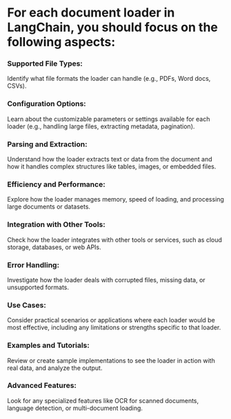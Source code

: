 # For each document loader in LangChain, you should focus on the following aspects:

### Supported File Types:
Identify what file formats the loader can handle (e.g., PDFs, Word docs, CSVs).

### Configuration Options:
Learn about the customizable parameters or settings available for each loader (e.g., handling large files, extracting metadata, pagination).

### Parsing and Extraction:
Understand how the loader extracts text or data from the document and how it handles complex structures like tables, images, or embedded files.

### Efficiency and Performance:
Explore how the loader manages memory, speed of loading, and processing large documents or datasets.

### Integration with Other Tools:
Check how the loader integrates with other tools or services, such as cloud storage, databases, or web APIs.

### Error Handling:
Investigate how the loader deals with corrupted files, missing data, or unsupported formats.

### Use Cases:
Consider practical scenarios or applications where each loader would be most effective, including any limitations or strengths specific to that loader.

### Examples and Tutorials:
Review or create sample implementations to see the loader in action with real data, and analyze the output.

### Advanced Features:
Look for any specialized features like OCR for scanned documents, language detection, or multi-document loading.